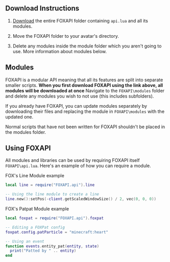 ## Download Instructions

1) [Download](https://download-directory.github.io/?url=https%3A%2F%2Fgithub.com%2FBitslayn%2FFOXAPI%2Ftree%2Fmain%2FFOXAPI) the entire FOXAPI folder containing `api.lua` and all its modules.

2) Move the FOXAPI folder to your avatar's directory.

3) Delete any modules inside the module folder which you aren't going to use. More information about modules below.

## Modules

FOXAPI is a modular API meaning that all its features are split into separate smaller scripts. **When you first download FOXAPI using the link above, all modules will be downloaded at once** Navigate to the `FOXAPI\modules` folder and delete any modules you wish to not use (this includes subfolders).

If you already have FOXAPI, you can update modules separately by downloading their files and replacing the module in `FOXAPI\modules` with the updated one.

Normal scripts that have not been written for FOXAPI shouldn't be placed in the modules folder.

## Using FOXAPI

All modules and libraries can be used by requiring FOXAPI itself `FOXAPI\api.lua`. Here's an example of how you can require a module.

FOX's Line Module example

```lua
local line = require("FOXAPI.api").line

-- Using the line module to create a line
line.new():setPos(-client.getScaledWindowSize() / 2, vec(0, 0, 0))
```

FOX's Patpat Module example

```lua
local foxpat = require("FOXAPI.api").foxpat

-- Editing a FOXPat config
foxpat.config.patParticle = "minecraft:heart"

-- Using an event
function events.entity_pat(entity, state)
  print("Patted by " .. entity)
end
```
